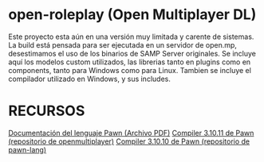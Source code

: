 # open-roleplay (Open Multiplayer DL)
Este proyecto esta aún en una versión muy limitada y carente de sistemas.
La build está pensada para ser ejecutada en un servidor de open.mp, desestimamos el uso de los binarios de SAMP Server originales.
Se incluye aquí los modelos custom utilizados, las librerias tanto en plugins como en components, tanto para Windows como para Linux.
Tambien se incluye el compilador utilizado en Windows, y sus includes.

# RECURSOS
[Documentación del lenguaje Pawn (Archivo PDF)](https://github.com/pawn-lang/compiler/raw/master/doc/pawn-lang.pdf)
[Compiler 3.10.11 de Pawn (repositorio de openmultiplayer)](https://github.com/openmultiplayer/compiler)
[Compiler 3.10.10 de Pawn (repositorio de pawn-lang)](https://github.com/pawn-lang/compiler)
